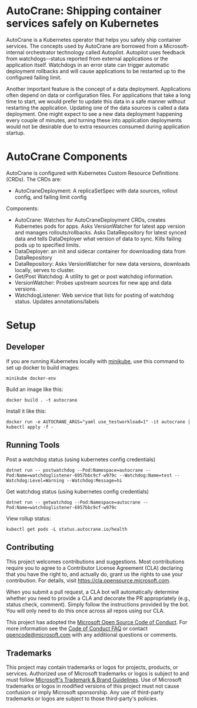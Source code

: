 
# AutoCrane: Shipping container services safely on Kubernetes

AutoCrane is a Kubernetes operator that helps you safely ship container services. The concepts used by AutoCrane are borrowed from a Microsoft-internal orchestrator technology called Autopilot. Autopilot uses feedback from watchdogs--status reported from external applications or the application itself. Watchdogs in an error state can trigger automatic deployment rollbacks and will cause applications to be restarted up to the configured failing limit.

Another important feature is the concept of a data deployment. Applications often depend on data or configuration files. For applications that take a long time to start, we would prefer to update this data in a safe manner without restarting the application. Updating one of the data sources is called a data deployment. One might expect to see a new data deployment happening every couple of minutes, and turning these into application deployments would not be desirable due to extra resources consumed during application startup.

# AutoCrane Components

AutoCrane is configured with Kubernetes Custom Resource Definitions (CRDs). The CRDs are:
  - AutoCraneDeployment: A replicaSetSpec with data sources, rollout config, and failing limit config

Components:
  - AutoCrane: Watches for AutoCraneDeployment CRDs, creates Kubernetes pods for apps.
    Asks VersionWatcher for latest app version and manages rollouts/rollbacks.
    Asks DataRepository for latest synced data and tells DataDeployer what version of data to sync.
    Kills failing pods up to specified limits.
  - DataDeployer: an init and sidecar container for downloading data from DataRepository
  - DataRepository: Asks VersionWatcher for new data versions, downloads locally, serves to cluster.
  - Get/Post Watchdog: A utility to get or post watchdog information.
  - VersionWatcher: Probes upstream sources for new app and data versions.
  - WatchdogListener: Web service that lists for posting of watchdog status. Updates annotations/labels


# Setup

## Developer

If you are running Kubernetes locally with [minikube](https://github.com/kubernetes/minikube/releases), use this command to set up docker to build images:

`minikube docker-env`

Build an image like this:

`docker build . -t autocrane`

Install it like this:

`docker run -e AUTOCRANE_ARGS="yaml use_testworkload=1" -it autocrane | kubectl apply -f -`

## Running Tools

Post a watchdog status (using kubernetes config credentials)

`dotnet run -- postwatchdog --Pod:Namespace=autocrane --Pod:Name=watchdoglistener-6957bbc9cf-w979c --Watchdog:Name=test --Watchdog:Level=Warning --Watchdog:Message=hi`

Get watchdog status (using kubernetes config credentials)

`dotnet run -- getwatchdog --Pod:Namespace=autocrane --Pod:Name=watchdoglistener-6957bbc9cf-w979c`

View rollup status:

`kubectl get pods -L status.autocrane.io/health`





## Contributing

This project welcomes contributions and suggestions.  Most contributions require you to agree to a
Contributor License Agreement (CLA) declaring that you have the right to, and actually do, grant us
the rights to use your contribution. For details, visit https://cla.opensource.microsoft.com.

When you submit a pull request, a CLA bot will automatically determine whether you need to provide
a CLA and decorate the PR appropriately (e.g., status check, comment). Simply follow the instructions
provided by the bot. You will only need to do this once across all repos using our CLA.

This project has adopted the [Microsoft Open Source Code of Conduct](https://opensource.microsoft.com/codeofconduct/).
For more information see the [Code of Conduct FAQ](https://opensource.microsoft.com/codeofconduct/faq/) or
contact [opencode@microsoft.com](mailto:opencode@microsoft.com) with any additional questions or comments.

## Trademarks

This project may contain trademarks or logos for projects, products, or services. Authorized use of Microsoft 
trademarks or logos is subject to and must follow 
[Microsoft's Trademark & Brand Guidelines](https://www.microsoft.com/en-us/legal/intellectualproperty/trademarks/usage/general).
Use of Microsoft trademarks or logos in modified versions of this project must not cause confusion or imply Microsoft sponsorship.
Any use of third-party trademarks or logos are subject to those third-party's policies.
